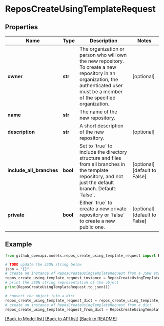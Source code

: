 # ReposCreateUsingTemplateRequest


## Properties

Name | Type | Description | Notes
------------ | ------------- | ------------- | -------------
**owner** | **str** | The organization or person who will own the new repository. To create a new repository in an organization, the authenticated user must be a member of the specified organization. | [optional] 
**name** | **str** | The name of the new repository. | 
**description** | **str** | A short description of the new repository. | [optional] 
**include_all_branches** | **bool** | Set to &#x60;true&#x60; to include the directory structure and files from all branches in the template repository, and not just the default branch. Default: &#x60;false&#x60;. | [optional] [default to False]
**private** | **bool** | Either &#x60;true&#x60; to create a new private repository or &#x60;false&#x60; to create a new public one. | [optional] [default to False]

## Example

```python
from github_openapi.models.repos_create_using_template_request import ReposCreateUsingTemplateRequest

# TODO update the JSON string below
json = "{}"
# create an instance of ReposCreateUsingTemplateRequest from a JSON string
repos_create_using_template_request_instance = ReposCreateUsingTemplateRequest.from_json(json)
# print the JSON string representation of the object
print(ReposCreateUsingTemplateRequest.to_json())

# convert the object into a dict
repos_create_using_template_request_dict = repos_create_using_template_request_instance.to_dict()
# create an instance of ReposCreateUsingTemplateRequest from a dict
repos_create_using_template_request_from_dict = ReposCreateUsingTemplateRequest.from_dict(repos_create_using_template_request_dict)
```
[[Back to Model list]](../README.md#documentation-for-models) [[Back to API list]](../README.md#documentation-for-api-endpoints) [[Back to README]](../README.md)


